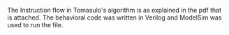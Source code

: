 The Instruction flow in Tomasulo's algorithm is as explained in the pdf that is attached.
The behavioral code was written in Verilog and ModelSim was used to run the file.
